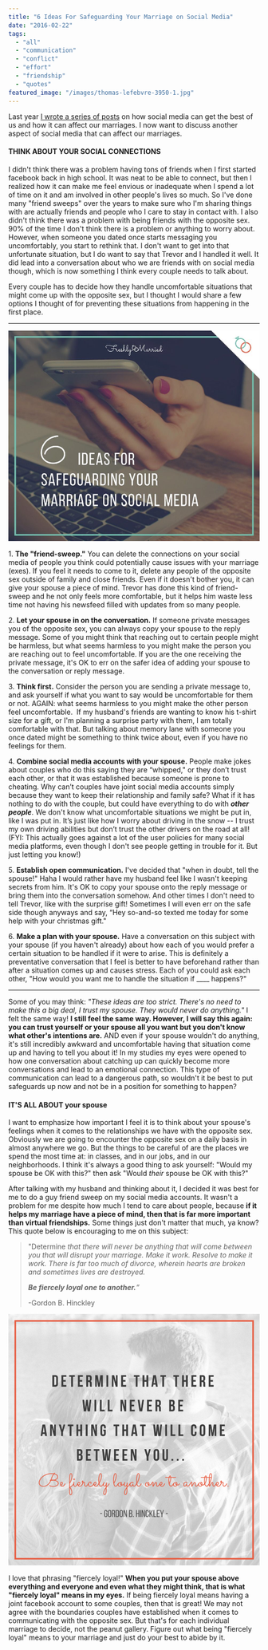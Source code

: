 ```yaml
---
title: "6 Ideas For Safeguarding Your Marriage on Social Media"
date: "2016-02-22"
tags:
  - "all"
  - "communication"
  - "conflict"
  - "effort"
  - "friendship"
  - "quotes"
featured_image: "/images/thomas-lefebvre-3950-1.jpg"
---
```


Last year [I wrote a series of posts](http://freshlymarried.com/my-struggle-with-social-media-part-1/) on how social media can get the best of us and how it can affect our marriages. I now want to discuss another aspect of social media that can affect our marriages.

#### THINK ABOUT YOUR SOCIAL CONNECTIONS

I didn't think there was a problem having tons of friends when I first started facebook back in high school. It was neat to be able to connect, but then I realized how it can make me feel envious or inadequate when I spend a lot of time on it and am involved in other people's lives so much. So I've done many "friend sweeps" over the years to make sure who I'm sharing things with are actually friends and people who I care to stay in contact with. I also didn't think there was a problem with being friends with the opposite sex. 90% of the time I don't think there is a problem or anything to worry about. However, when someone you dated once starts messaging you uncomfortably, you start to rethink that. I don't want to get into that unfortunate situation, but I do want to say that Trevor and I handled it well. It did lead into a conversation about who we are friends with on social media though, which is now something I think every couple needs to talk about.

Every couple has to decide how they handle uncomfortable situations that might come up with the opposite sex, but I thought I would share a few options I thought of for preventing these situations from happening in the first place.

* * *

![safeguarding your marriage from social media, social media in marriage, navigating social media, using social media safely, dangers of social media in marriage, respecting the opposite sex when married, connections with men while married, connections with women while married, friends on social media, being friends with exes, social media affects on marriage, gordon b hinckley, be fiercely loyal, loyalty in marriage,](/images/ideas-for-safeguarding-your-marriage-on-social-media.jpg)

1\. **The "friend-sweep."** You can delete the connections on your social media of people you think could potentially cause issues with your marriage (exes). If you feel it needs to come to it, delete any people of the opposite sex outside of family and close friends. Even if it doesn't bother you, it can give your spouse a piece of mind. Trevor has done this kind of friend-sweep and he not only feels more comfortable, but it helps him waste less time not having his newsfeed filled with updates from so many people. 

2\. **Let your spouse in on the conversation.** If someone private messages you of the opposite sex, you can always copy your spouse to the reply message. Some of you might think that reaching out to certain people might be harmless, but what seems harmless to you might make the person you are reaching out to feel uncomfortable. If you are the one receiving the private message, it's OK to err on the safer idea of adding your spouse to the conversation or reply message. 

3\. **Think first.** Consider the person you are sending a private message to, and ask yourself if what you want to say would be uncomfortable for them or not. AGAIN: what seems harmless to you might make the other person feel uncomfortable.  If my husband's friends are wanting to know his t-shirt size for a gift, or I'm planning a surprise party with them, I am totally comfortable with that. But talking about memory lane with someone you once dated might be something to think twice about, even if you have no feelings for them.

4\. **Combine social media accounts with your spouse.** People make jokes about couples who do this saying they are “whipped," or they don’t trust each other, or that it was established because someone is prone to cheating. Why can’t couples have joint social media accounts simply because they want to keep their relationship and family safe? What if it has nothing to do with the couple, but could have everything to do with _**other people**_. We don't know what uncomfortable situations we might be put in, like I was put in. It’s just like how I worry about driving in the snow -- I trust my own driving abilities but don’t trust the other drivers on the road at all! (FYI: This actually goes against a lot of the user policies for many social media platforms, even though I don't see people getting in trouble for it. But just letting you know!)

5\. **Establish open communication.** I've decided that "when in doubt, tell the spouse!" Haha I would rather have my husband feel like I wasn't keeping secrets from him. It's OK to copy your spouse onto the reply message or bring them into the conversation somehow. And other times I don't need to tell Trevor, like with the surprise gift! Sometimes I will even err on the safe side though anyways and say, “Hey so-and-so texted me today for some help with your christmas gift." 

6\. **Make a plan with your spouse.** Have a conversation on this subject with your spouse (if you haven't already) about how each of you would prefer a certain situation to be handled if it were to arise. This is definitely a preventative conversation that I feel is better to have beforehand rather than after a situation comes up and causes stress. Each of you could ask each other, "How would you want me to handle the situation if \_\_\_\_ happens?"

* * *

Some of you may think: _"These ideas are too strict. There's no need to make this a big deal, I trust my spouse. They would never do anything."_ I felt the same way! **I still feel the same way. However, I will say this again: you can trust yourself or your spouse all you want but you don't know what other's intentions are.** AND even if your spouse wouldn't do anything, it's still incredibly awkward and uncomfortable having that situation come up and having to tell you about it! In my studies my eyes were opened to how one conversation about catching up can quickly become more conversations and lead to an emotional connection. This type of communication can lead to a dangerous path, so wouldn't it be best to put safeguards up now and not be in a position for something to happen?

#### IT'S ALL ABOUT your spouse

I want to emphasize how important I feel it is to think about your spouse's feelings when it comes to the relationships we have with the opposite sex. Obviously we are going to encounter the opposite sex on a daily basis in almost anywhere we go. But the things to be careful of are the places we spend the most time at: in classes, and in our jobs, and in our neighborhoods. I think it's always a good thing to ask yourself: "Would my spouse be OK with this?" then ask "Would _their_ spouse be OK with this?"

After talking with my husband and thinking about it, I decided it was best for me to do a guy friend sweep on my social media accounts. It wasn't a problem for me despite how much I tend to care about people, because **if it helps my marriage have a piece of mind, then that is far more important than virtual friendships.** Some things just don't matter that much, ya know? This quote below is encouraging to me on this subject:

> "Determine _that there will never be anything_ _that will come between you that will disrupt your marriage._ _Make it work. Resolve to make it work._ _There is far too much of divorce, wherein hearts are broken and sometimes lives are destroyed._
> 
> _**Be fiercely loyal one to another.**”_
> 
> \-Gordon B. Hinckley

![safeguarding your marriage from social media, social media in marriage, navigating social media, using social media safely, dangers of social media in marriage, respecting the opposite sex when married, connections with men while married, connections with women while married, friends on social media, being friends with exes, social media affects on marriage, gordon b hinckley, be fiercely loyal, loyalty in marriage,](/images/be-fiercely-loyal-one-to-another-1.png)

I love that phrasing "fiercely loyal!" **When you put your spouse above everything and everyone and even what they might think, that is what "fiercely loyal" means in my eyes.** If being fiercely loyal means having a joint facebook account to some couples, then that is great! We may not agree with the boundaries couples have established when it comes to communicating with the opposite sex. But that's for each individual marriage to decide, not the peanut gallery. Figure out what being "fiercely loyal" means to your marriage and just do your best to abide by it.
